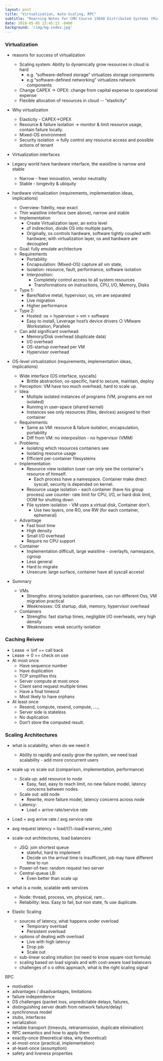 ```yaml
---
layout: post
title: "Virtualization, Auto-Scaling, RPC"
subtitle: "Rearning Notes for CMU Course 15640 Distributed Systems (Midterm Review)"
date: 2019-05-05 23:45:13 -0400
background: '/img/bg-index.jpg'
---
```

### Virtualization
- reasons for success of virtualization
    - Scaling system: Ability to dynamically grow resources in cloud is hard
        - e.g. “software-defined storage” virtualizes storage components
        - e.g “software-defined networking” virtualizes network components
    - Change CAPEX -> OPEX: change from capital expense to operational expense
    - Flexible allocation of resources in cloud -- “elasticity”
- Why virtualization
    - Elasticity - CAPEX->OPEX
    - Resource & failure isolation -> monitor & limit resource usage, contain failure locally.
    - Mixed-OS environment
    - Security isolation -> fully control any resource access and possible actions of tenant
- Virtualization interfaces
- Legacy world have hardware interface, the waistline is narrow and stable
    - Narrow - freer innovation, vendor neutrality
    - Stable - longevity & ubiquity

- hardware virtualization (requirements, implementation ideas, implications)
    - Overview: fidelity, near exact
    - Thin waistline interface (see above), narrow and stable
    - Implementation
        - Create Virtualization layer, an extra level
        - of indirection, divide OS into multiple parts, 
        - Originally, os controls hardware, software tightly coupled with hardware; with virtualization layer, os and hardware are decoupled
    - Goal: fully emulate architecture
    - Requirements
        - Portability
        - Encapsulation: (Mixed-OS) capture all vm state, 
        - Isolation: resource, fault, performance, software isolation
        - Interposition: 
            - Completely control access to all system resources
            - Transformations on instructions, CPU, I/O, Memory, Disks
    - Type 1:
        - Bare/Native metal, hypervisor, os, vm are separated
        - Live migration
        - Higher performance
    - Type 2:
        - Hosted: os > hypervisor > vm > software
        - Easy to install, 
        Leverage host’s device drivers
        ○ VMware Workstation, Parallels
    - Can add significant overhead
        - Memory/Disk overhead (duplicate data)
        - I/O overhead
        - OS-startup overhead per VM
        - Hypervisor overhead



- OS-level virtualization (requirements, implementation ideas, implications)
    - Wide interface (OS interface, syscalls)
        - Brittle abstraction, os-specific, hard to secure, maintain, deploy
    - Perception: VM have too much overhead, hard to scale up.
    - Idea: 
        - Multiple isolated instances of programs (VM, programs are not isolated)
        - Running in user-space (shared kernel)
        - Instances see only resources (files, devices) assigned to their container
    - Requirements:
        - Same as VM: resource & failure isolation, encapsulation, portability
        - Diff from VM: no interposition - no hypervisor (VMM)
    - Problems:
        - Isolating which resources containers see
        - Isolating resource usage
        - Efficient per-container filesystems
    - Implementation
        - Resource view isolation (user can only see the container's resource of himself. 
            - Each process have a namespace. Container make direct syscall, security is depended on kernel.
        - Resource usage isolation - each container (have his group process) use counter- rate limit for CPU, I/O, or hard disk limit, OOM for shutting down
        - File system isolation - VM uses a virtual disk, Container don't.
            - Use two layers, one RO, one RW (for each container, ephemeral)
    - Advantage
        - Fast boot time
        - High density
        - Small I/O overhead
        - Require no CPU support
    - Container
        - Implementation difficult, large waistline - overlayfs, namespace, cgroup
        - Less general
        - Hard to migrate
        - Unsecure: large surface, container have all syscall access!
- Summary
    - VMs
        - Strengths: strong isolation guarantees, can run different Oss, VM migration practical
        - Weeknesses: OS startup, disk, memory, hypervisor overhead
    - Containers
        - Strengths: fast startup times, negligible I/O overheads, very high density
        - Weaknesses: weak security isolation

        





### Caching Reivew
- Lease -> \inf == call back
- Lease -> 0 == check on use
- At most once 
    - Have sequence number
    - Have duplication
    - TCP simplifies this
    - Server compute at most once
    - Client send request multiple times
    - Have a final timeout
    - Most likely to have orphans
- At least once 
    - Resend, compute, resend, compute, …., 
    - Server side is stateless
    - No duplication
    - Don’t store the computed result.





### Scaling Architectures
- what is scalability, when do we need it
    - Ability to rapidly and easily grow the system, we need load scalability - add more concurrent users
- scale up vs scale out (comparison, implementation, performance)
    - Scala up: add resource to node
        - Easy, fast, easy to reach limit, no new failure model, latency concerns between nodes.
    - Scale out: add node
        - Rewrite, more failure model, latency concerns across node
    - Latency:
        - Load = arrive rate/service rate
- Load = avg arrive rate / avg service rate
- avg request latency = 
load/((1−load)∗servic\_rate)
- scale-out architectures, load balancers
    - JSQ: join shortest queue
        - stateful, hard to implement
        - Decide on the arrival time is insufficient, job may have different time to run
    - Power-of-two: random request two server
    - Central-queue LB:
        - Even better than scale up
    
    
- what is a node, scalable web services
    - Node: thread, process, vm, physical, ram…
    - Reliability: less. Easy to fail, but non state, fs use duplicate.


- Elastic Scaling
    - sources of latency, what happens under overload
      - Temporary overload
      - Persistent overload
    - options of dealing with overload
      - Live with high latency
      - Drop job
      - Scale out
    - sub-linear scaling intuition (no need to know square root formula)
    - scaling based on load signals and with cost-aware load balancers
    - challenges of o o othis approach, what is the right scaling signal



RPC
- motivation
- advantages / disadvantages, limitations
- failure independence
- DS challenges (packet loss, unpredictable delays, failures,
- distinguishing server death from network failure/delay)
- synchronous model
- stubs, interfaces
- serialization
- reliable transport (timeouts, retransmission, duplicate elimination)
- RPC semantics and how to apply them
- exactly-once (theoretical idea, why theoretical)
- at-most-once (practical, implementation)
- at-least-once (assumption)
- safety and liveness properties


    

